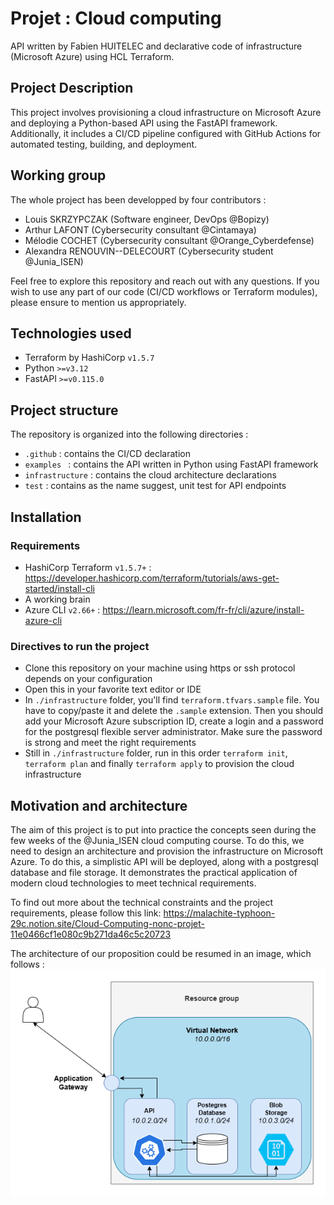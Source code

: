 # Projet : Cloud computing 
API written by Fabien HUITELEC and declarative code of infrastructure (Microsoft Azure) using HCL Terraform.

## Project Description
This project involves provisioning a cloud infrastructure on Microsoft Azure and deploying a Python-based API using the FastAPI framework. Additionally, it includes a CI/CD pipeline configured with GitHub Actions for automated testing, building, and deployment.

## Working group
The whole project has been developped by four contributors :
- Louis SKRZYPCZAK (Software engineer, DevOps @Bopizy)
- Arthur LAFONT (Cybersecurity consultant @Cintamaya)
- Mélodie COCHET (Cybersecurity consultant @Orange_Cyberdefense)
- Alexandra RENOUVIN--DELECOURT (Cybersecurity student @Junia_ISEN)

Feel free to explore this repository and reach out with any questions. If you wish to use any part of our code (CI/CD workflows or Terraform modules), please ensure to mention us appropriately.

## Technologies used

- Terraform by HashiCorp `v1.5.7`
- Python `>=v3.12`
- FastAPI `>=v0.115.0`


## Project structure

The repository is organized into the following directories :
- `.github` : contains the CI/CD declaration
- `examples ` : contains the API written in Python using FastAPI framework
- `infrastructure` : contains the cloud architecture declarations
- `test` : contains as the name suggest, unit test for API endpoints 

## Installation

### Requirements

- HashiCorp Terraform `v1.5.7+` : https://developer.hashicorp.com/terraform/tutorials/aws-get-started/install-cli
- A working brain
- Azure CLI `v2.66+` :
https://learn.microsoft.com/fr-fr/cli/azure/install-azure-cli

### Directives to run the project
- Clone this repository on your machine using https or ssh protocol depends on your configuration
- Open this in your favorite text editor or IDE
- In `./infrastructure` folder, you'll find `terraform.tfvars.sample` file. You have to copy/paste it and delete the `.sample` extension. Then you should add your Microsoft Azure subscription ID, create a login and a password for the postgresql flexible server administrator. Make sure the password is strong and meet the right requirements
- Still in `./infrastructure` folder, run in this order `terraform init`, `terraform plan` and finally `terraform apply` to provision the cloud infrastructure 

## Motivation and architecture
The aim of this project is to put into practice the concepts seen during the few weeks of the @Junia_ISEN cloud computing course. To do this, we need to design an architecture and provision the infrastructure on Microsoft Azure. To do this, a simplistic API will be deployed, along with a postgresql database and file storage. It demonstrates the practical application of modern cloud technologies to meet technical requirements.

To find out more about the technical constraints and the project requirements, please follow this link: https://malachite-typhoon-29c.notion.site/Cloud-Computing-nonc-projet-11e0466cf1e080c9b271da46c5c20723

The architecture of our proposition could be resumed in an image, which follows :
![Architecture scheme](./images/architecture_scheme.png)
